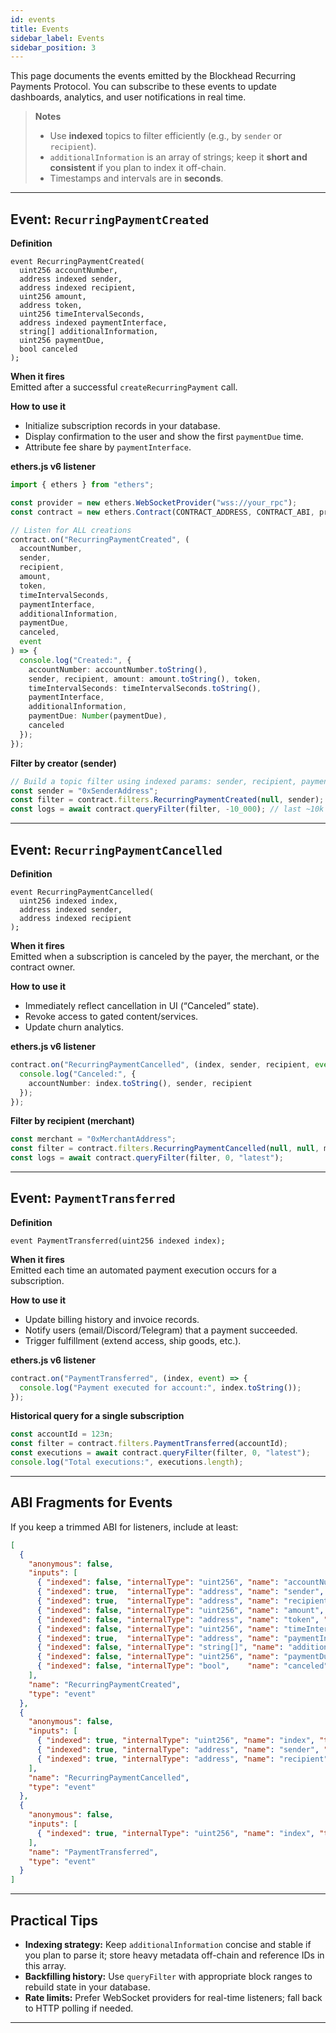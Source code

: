 ```yaml
---
id: events
title: Events
sidebar_label: Events
sidebar_position: 3
---
```


This page documents the events emitted by the Blockhead Recurring Payments Protocol. You can subscribe to these events to update dashboards, analytics, and user notifications in real time.

> **Notes**
> - Use **indexed** topics to filter efficiently (e.g., by `sender` or `recipient`).
> - `additionalInformation` is an array of strings; keep it **short and consistent** if you plan to index it off-chain.
> - Timestamps and intervals are in **seconds**.

---

## Event: `RecurringPaymentCreated`

**Definition**
```solidity
event RecurringPaymentCreated(
  uint256 accountNumber,
  address indexed sender,
  address indexed recipient,
  uint256 amount,
  address token,
  uint256 timeIntervalSeconds,
  address indexed paymentInterface,
  string[] additionalInformation,
  uint256 paymentDue,
  bool canceled
);
```

**When it fires**  
Emitted after a successful `createRecurringPayment` call.

**How to use it**
- Initialize subscription records in your database.
- Display confirmation to the user and show the first `paymentDue` time.
- Attribute fee share by `paymentInterface`.

**ethers.js v6 listener**
```ts
import { ethers } from "ethers";

const provider = new ethers.WebSocketProvider("wss://your_rpc");
const contract = new ethers.Contract(CONTRACT_ADDRESS, CONTRACT_ABI, provider);

// Listen for ALL creations
contract.on("RecurringPaymentCreated", (
  accountNumber,
  sender,
  recipient,
  amount,
  token,
  timeIntervalSeconds,
  paymentInterface,
  additionalInformation,
  paymentDue,
  canceled,
  event
) => {
  console.log("Created:", {
    accountNumber: accountNumber.toString(),
    sender, recipient, amount: amount.toString(), token,
    timeIntervalSeconds: timeIntervalSeconds.toString(),
    paymentInterface,
    additionalInformation,
    paymentDue: Number(paymentDue),
    canceled
  });
});
```

**Filter by creator (sender)**
```ts
// Build a topic filter using indexed params: sender, recipient, paymentInterface
const sender = "0xSenderAddress";
const filter = contract.filters.RecurringPaymentCreated(null, sender);
const logs = await contract.queryFilter(filter, -10_000); // last ~10k blocks
```

---

## Event: `RecurringPaymentCancelled`

**Definition**
```solidity
event RecurringPaymentCancelled(
  uint256 indexed index,
  address indexed sender,
  address indexed recipient
);
```

**When it fires**  
Emitted when a subscription is canceled by the payer, the merchant, or the contract owner.

**How to use it**
- Immediately reflect cancellation in UI (“Canceled” state).
- Revoke access to gated content/services.
- Update churn analytics.

**ethers.js v6 listener**
```ts
contract.on("RecurringPaymentCancelled", (index, sender, recipient, event) => {
  console.log("Canceled:", {
    accountNumber: index.toString(), sender, recipient
  });
});
```

**Filter by recipient (merchant)**
```ts
const merchant = "0xMerchantAddress";
const filter = contract.filters.RecurringPaymentCancelled(null, null, merchant);
const logs = await contract.queryFilter(filter, 0, "latest");
```

---

## Event: `PaymentTransferred`

**Definition**
```solidity
event PaymentTransferred(uint256 indexed index);
```

**When it fires**  
Emitted each time an automated payment execution occurs for a subscription.

**How to use it**
- Update billing history and invoice records.
- Notify users (email/Discord/Telegram) that a payment succeeded.
- Trigger fulfillment (extend access, ship goods, etc.).

**ethers.js v6 listener**
```ts
contract.on("PaymentTransferred", (index, event) => {
  console.log("Payment executed for account:", index.toString());
});
```

**Historical query for a single subscription**
```ts
const accountId = 123n;
const filter = contract.filters.PaymentTransferred(accountId);
const executions = await contract.queryFilter(filter, 0, "latest");
console.log("Total executions:", executions.length);
```

---

## ABI Fragments for Events

If you keep a trimmed ABI for listeners, include at least:
```json
[
  {
    "anonymous": false,
    "inputs": [
      { "indexed": false, "internalType": "uint256", "name": "accountNumber", "type": "uint256" },
      { "indexed": true,  "internalType": "address", "name": "sender", "type": "address" },
      { "indexed": true,  "internalType": "address", "name": "recipient", "type": "address" },
      { "indexed": false, "internalType": "uint256", "name": "amount", "type": "uint256" },
      { "indexed": false, "internalType": "address", "name": "token", "type": "address" },
      { "indexed": false, "internalType": "uint256", "name": "timeIntervalSeconds", "type": "uint256" },
      { "indexed": true,  "internalType": "address", "name": "paymentInterface", "type": "address" },
      { "indexed": false, "internalType": "string[]", "name": "additionalInformation", "type": "string[]" },
      { "indexed": false, "internalType": "uint256", "name": "paymentDue", "type": "uint256" },
      { "indexed": false, "internalType": "bool",    "name": "canceled", "type": "bool" }
    ],
    "name": "RecurringPaymentCreated",
    "type": "event"
  },
  {
    "anonymous": false,
    "inputs": [
      { "indexed": true, "internalType": "uint256", "name": "index", "type": "uint256" },
      { "indexed": true, "internalType": "address", "name": "sender", "type": "address" },
      { "indexed": true, "internalType": "address", "name": "recipient", "type": "address" }
    ],
    "name": "RecurringPaymentCancelled",
    "type": "event"
  },
  {
    "anonymous": false,
    "inputs": [
      { "indexed": true, "internalType": "uint256", "name": "index", "type": "uint256" }
    ],
    "name": "PaymentTransferred",
    "type": "event"
  }
]
```

---

## Practical Tips

- **Indexing strategy:** Keep `additionalInformation` concise and stable if you plan to parse it; store heavy metadata off-chain and reference IDs in this array.
- **Backfilling history:** Use `queryFilter` with appropriate block ranges to rebuild state in your database.
- **Rate limits:** Prefer WebSocket providers for real-time listeners; fall back to HTTP polling if needed.

---
